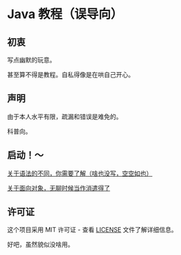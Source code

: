 # Java 教程（误导向）

## 初衷

写点幽默的玩意。

甚至算不得是教程。自私得像是在哄自己开心。

## 声明

由于本人水平有限，疏漏和错误是难免的。

科普向。

## 启动！～

[关于语法的不同，你需要了解（啥也没写，空空如也）](/Compare/index.md)

[关于面向对象，无聊时候当作消遣得了](/OOP/index.md)

## 许可证

这个项目采用 MIT 许可证 - 查看 [LICENSE](LICENSE) 文件了解详细信息。

好吧，虽然貌似没啥用。

